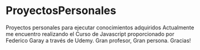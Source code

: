 # ProyectosPersonales
Proyectos personales para ejecutar conocimientos adquiridos
Actualmente me encuentro realizando el Curso de Javascript proporcionado por Federico Garay a través de Udemy.
Gran profesor, Gran persona. Gracias!
